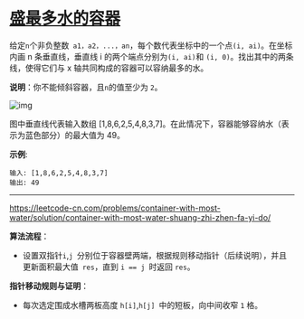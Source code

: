 # [盛最多水的容器](https://leetcode-cn.com/problems/container-with-most-water/)

给定` n `个非负整数` a1，a2，...，an`，每个数代表坐标中的一个点` (i, ai) `。在坐标内画 n 条垂直线，垂直线 i 的两个端点分别为` (i, ai) `和 `(i, 0)`。找出其中的两条线，使得它们与 x 轴共同构成的容器可以容纳最多的水。

**说明**：你不能倾斜容器，且` n `的值至少为 `2`。

![img](https://aliyun-lc-upload.oss-cn-hangzhou.aliyuncs.com/aliyun-lc-upload/uploads/2018/07/25/question_11.jpg)

图中垂直线代表输入数组 [1,8,6,2,5,4,8,3,7]。在此情况下，容器能够容纳水（表示为蓝色部分）的最大值为 49。

**示例**:

```
输入: [1,8,6,2,5,4,8,3,7]
输出: 49
```

---

 https://leetcode-cn.com/problems/container-with-most-water/solution/container-with-most-water-shuang-zhi-zhen-fa-yi-do/ 

**算法流程**： 

* 设置双指针`i`,`j `分别位于容器壁两端，根据规则移动指针（后续说明），并且更新面积最大值` res`，直到 `i == j `时返回 `res`。

**指针移动规则与证明**： 

* 每次选定围成水槽两板高度 `h[i]`,`h[j] `中的短板，向中间收窄 `1` 格。

